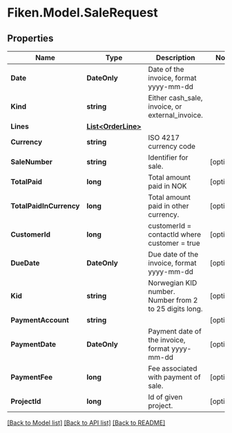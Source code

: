 # Fiken.Model.SaleRequest

## Properties

Name | Type | Description | Notes
------------ | ------------- | ------------- | -------------
**Date** | **DateOnly** | Date of the invoice, format yyyy-mm-dd | 
**Kind** | **string** | Either cash_sale, invoice, or external_invoice. | 
**Lines** | [**List&lt;OrderLine&gt;**](OrderLine.md) |  | 
**Currency** | **string** | ISO 4217 currency code | 
**SaleNumber** | **string** | Identifier for sale. | [optional] 
**TotalPaid** | **long** | Total amount paid in NOK | [optional] 
**TotalPaidInCurrency** | **long** | Total amount paid in other currency. | [optional] 
**CustomerId** | **long** | customerId &#x3D; contactId where customer &#x3D; true | [optional] 
**DueDate** | **DateOnly** | Due date of the invoice, format yyyy-mm-dd | [optional] 
**Kid** | **string** | Norwegian KID number. Number from 2 to 25 digits long. | [optional] 
**PaymentAccount** | **string** |  | [optional] 
**PaymentDate** | **DateOnly** | Payment date of the invoice, format yyyy-mm-dd | [optional] 
**PaymentFee** | **long** | Fee associated with payment of sale. | [optional] 
**ProjectId** | **long** | Id of given project. | [optional] 

[[Back to Model list]](../../README.md#documentation-for-models) [[Back to API list]](../../README.md#documentation-for-api-endpoints) [[Back to README]](../../README.md)

